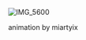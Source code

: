 
![IMG_5600](https://github.com/user-attachments/assets/152240cc-363b-40b7-be11-4f298ae4a919)

animation by miartyix
